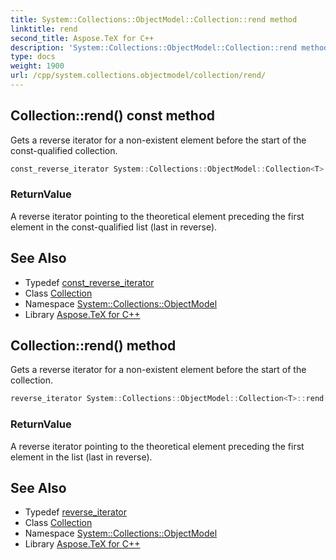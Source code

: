 ```yaml
---
title: System::Collections::ObjectModel::Collection::rend method
linktitle: rend
second_title: Aspose.TeX for C++
description: 'System::Collections::ObjectModel::Collection::rend method. Gets a reverse iterator for a non-existent element before the start of the const-qualified collection in C++.'
type: docs
weight: 1900
url: /cpp/system.collections.objectmodel/collection/rend/
---
```

## Collection::rend() const method


Gets a reverse iterator for a non-existent element before the start of the const-qualified collection.

```cpp
const_reverse_iterator System::Collections::ObjectModel::Collection<T>::rend() const noexcept
```


### ReturnValue

A reverse iterator pointing to the theoretical element preceding the first element in the const-qualified list (last in reverse).

## See Also

* Typedef [const_reverse_iterator](../const_reverse_iterator/)
* Class [Collection](../)
* Namespace [System::Collections::ObjectModel](../../)
* Library [Aspose.TeX for C++](../../../)
## Collection::rend() method


Gets a reverse iterator for a non-existent element before the start of the collection.

```cpp
reverse_iterator System::Collections::ObjectModel::Collection<T>::rend() noexcept
```


### ReturnValue

A reverse iterator pointing to the theoretical element preceding the first element in the list (last in reverse).

## See Also

* Typedef [reverse_iterator](../reverse_iterator/)
* Class [Collection](../)
* Namespace [System::Collections::ObjectModel](../../)
* Library [Aspose.TeX for C++](../../../)
